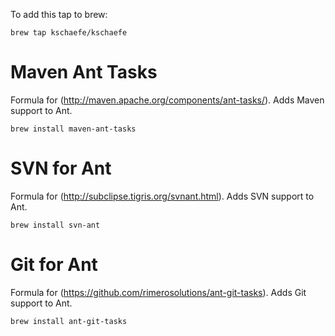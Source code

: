 To add this tap to brew:

    brew tap kschaefe/kschaefe

# Maven Ant Tasks
Formula for (http://maven.apache.org/components/ant-tasks/). Adds Maven support to Ant.

	brew install maven-ant-tasks

# SVN for Ant
Formula for (http://subclipse.tigris.org/svnant.html). Adds SVN support to Ant.

	brew install svn-ant

# Git for Ant
Formula for (https://github.com/rimerosolutions/ant-git-tasks). Adds Git support to Ant.

	brew install ant-git-tasks

